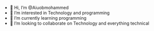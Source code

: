 - 👋 Hi, I’m @Aiuobmohammed
- 👀 I’m interested in Technology and programming 
- 🌱 I’m currently learning programming 
- 💞️ I’m looking to collaborate on Technology and everything technical 

<!---
Aiuobmohammed/Aiuobmohammed is a ✨ special ✨ repository because its `README.md` (this file) appears on your GitHub profile.
You can click the Preview link to take a look at your changes.
--->
